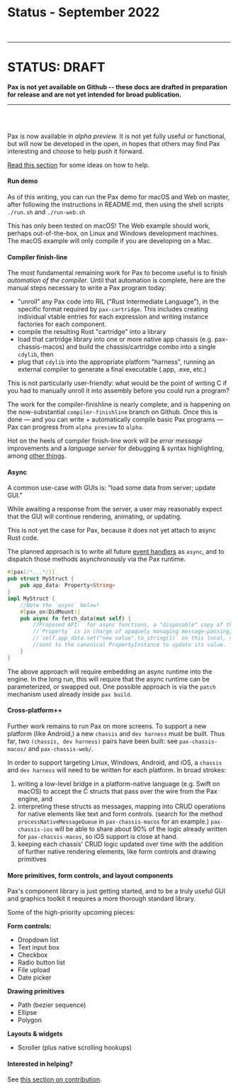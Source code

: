 # Status - September 2022


<br />

---

# STATUS: DRAFT
**Pax is not yet available on Github -- these docs are drafted in preparation for release and are not yet intended for broad publication.**

---

<br />
<br />

Pax is now available in _alpha preview._  It is not yet fully useful or functional, but will now be developed in the open, in hopes that others may find Pax interesting and choose to help push it forward.  

[Read this section](./intro-authors-and-contributors.md#how-to-contribute-to-pax) for some ideas on how to help.

#### Run demo
As of this writing, you can run the Pax demo for macOS and Web on master, after following the instructions in README.md, then using the shell scripts `./run.sh` and `./run-web.sh`

<!-- TODO: embed demo video -->

This has only been tested on macOS!  The Web example should work, perhaps out-of-the-box, on Linux and Windows development machines.  The macOS example will only compile if you are developing on a Mac.

#### Compiler finish-line
The most fundamental remaining work for Pax to become useful is to finish _automation of the compiler_.  Until that automation is complete, here are the manual steps necessary to write a Pax program today:
 - "unroll" any Pax code into RIL ("Rust Intermediate Language"), in the specific format required by `pax-cartridge`.  This includes creating individual vtable entries for each expression and writing instance factories for each component.
 - compile the resulting Rust "cartridge" into a library
 - load that cartridge library into one or more native app chassis (e.g. pax-chassis-macos) and build the chassis/cartridge combo into a single `cdylib`, then
 - plug that `cdylib` into the appropriate platform "harness", running an external compiler to generate a final executable (.app, .exe, etc.)
 
This is not particularly user-friendly: what would be the point of writing C if you had to manually unroll it into assembly before you could run a program?

The work for the compiler-finishline is nearly complete, and is happening on the now-substantial `compiler-finishline` branch on Github.  Once this is done — and you can write + automatically compile basic Pax programs — Pax can progress from `alpha preview` to `alpha`.

Hot on the heels of compiler finish-line work will be _error message_ improvements and a _language server_ for debugging & syntax highlighting, among [other things](https://www.github.com/pax-lang/pax/blob/master/TODO.md).

#### Async
A common use-case with GUIs is: "load some data from server; update GUI."

While awaiting a response from the server, a user may reasonably expect that the GUI will continue rendering, animating, or updating.

This is not yet the case for Pax, because it does not yet attach to async Rust code.

The planned approach is to write all future [event handlers](./start-key-concepts-event-handlers.md) as `async`, and to dispatch those methods asynchronously via the Pax runtime.

```rust
#[pax(/*...*/)]
pub struct MyStruct {
    pub app_data: Property<String>
}
impl MyStruct {
    //Note the `async` below!
    #[pax_on(DidMount)]
    pub async fn fetch_data(mut self) {
        //Proposed API:  for async functions, a "disposable" copy of the struct is passed by move from the Pax runtime. `my_crate::MyStruct::fetch_data(disposable_copy)`
        //`Property` is in charge of opaquely managing message-passing, such that by calling
        //`self.app_data.set("new value".to_string())` on this local, disposable `self`, a message is
        //sent to the canonical PropertyInstance to update its value.
    }
}
```

The above approach will require embedding an async runtime into the engine. In the long run, this will require that the async runtime can be parameterized, or swapped out.  One possible approach is via the `patch` mechanism used already inside `pax build`.

#### Cross-platform++
Further work remains to run Pax on more screens.  To support a new platform (like Android,) a new `chassis` and `dev harness` must be built.  Thus far, two `(chassis, dev harness)` pairs have been built:  see `pax-chassis-macos/` and `pax-chassis-web/`.

In order to support targeting Linux, Windows, Android, and iOS, a `chassis` and `dev harness` will need to be written for each platform.  In broad strokes:
 1. writing a low-level bridge in a platform-native language (e.g. Swift on macOS) to accept the C structs that pass over the wire from the Pax engine, and
 2. interpreting these structs as messages, mapping into CRUD operations for native elements like text and form controls. (search for the method `processNativeMessageQueue` in `pax-chassis-macos` for an example.)  `pax-chassis-ios` will be able to share about 90% of the logic already written for `pax-chassis-macos`, so iOS support is close at hand.
 3. keeping each chassis' CRUD logic updated over time with the addition of further native rendering elements, like form controls and drawing primitives

#### More primitives, form controls, and layout components
Pax's component library is just getting started, and to be a truly useful GUI and graphics toolkit it requires a more thorough standard library.

Some of the high-priority upcoming pieces:

**Form controls:**
 - Dropdown list
 - Text input box
 - Checkbox
 - Radio button list
 - File upload
 - Date picker
 
**Drawing primitives**
 - Path (bezier sequence)
 - Ellipse
 - Polygon

**Layouts & widgets**
 - Scroller (plus native scrolling hookups)

#### Interested in helping?

See [this section on contribution](./intro-authors-and-contributors.md#how-to-contribute-to-pax).

